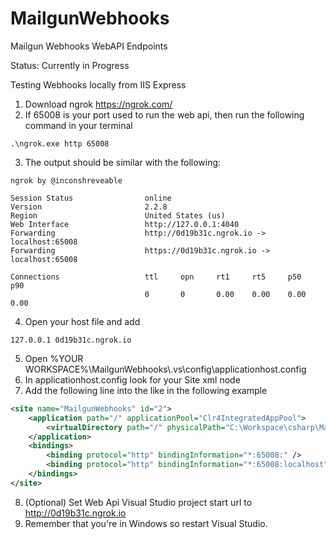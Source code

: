 # MailgunWebhooks
Mailgun Webhooks WebAPI Endpoints

Status: Currently in Progress

Testing Webhooks locally from IIS Express
1. Download ngrok https://ngrok.com/
2. If 65008 is your port used to run the web api, then run the following command in your terminal 
```
.\ngrok.exe http 65008
```
3. The output should be similar with the following:
```
ngrok by @inconshreveable

Session Status                online
Version                       2.2.8
Region                        United States (us)
Web Interface                 http://127.0.0.1:4040
Forwarding                    http://0d19b31c.ngrok.io -> localhost:65008
Forwarding                    https://0d19b31c.ngrok.io -> localhost:65008

Connections                   ttl     opn     rt1     rt5     p50     p90
                              0       0       0.00    0.00    0.00    0.00
```
4. Open your host file and add
```
127.0.0.1 0d19b31c.ngrok.io
```
5. Open %YOUR WORKSPACE%\MailgunWebhooks\\.vs\config\applicationhost.config
6. In applicationhost.config look for your Site xml node
7. Add the following line <binding protocol="http" bindingInformation="*:65008:" /> into the <bindings> like in the following example
```xml
<site name="MailgunWebhooks" id="2">
    <application path="/" applicationPool="Clr4IntegratedAppPool">
        <virtualDirectory path="/" physicalPath="C:\Workspace\csharp\MailgunWebhooks\MailgunWebhooks" />
    </application>
    <bindings>
        <binding protocol="http" bindingInformation="*:65008:" />
        <binding protocol="http" bindingInformation="*:65008:localhost" />
    </bindings>
</site>
```
8. (Optional) Set Web Api Visual Studio project start url to http://0d19b31c.ngrok.io
9. Remember that you're in Windows so restart Visual Studio.
